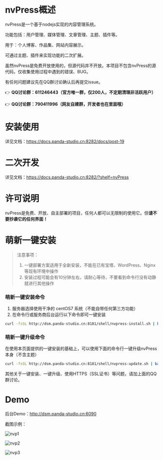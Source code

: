 # nvPress概述

nvPress是一个基于nodejs实现的内容管理系统。

功能包括：用户管理、媒体管理、文章管理、主题、插件等。

用于：个人博客、作品集、网站内容展示。

可通过主题、插件来实现功能的二次扩展。

虽然nvPress是免费开放使用的，但源代码并不开放。本项目不包含nvPress的源代码，仅收集使用过程中遇到的错误、BUG。

有任何问题建议先在QQ群讨论确认后再提交issue。

👉 **QQ讨论群：611246443（官方唯一群，仅200人，不定期清理非活跃用户）**

👉 **QQ讨论群：790411996（网友自建群，开发者也在里面哦）**

# 安装使用

详见文档：https://docs.panda-studio.cn:8282/docs/post-19

# 二次开发

详见文档：https://docs.panda-studio.cn:8282/?shelf=nvPress

# 许可说明

nvPress是免费、开放、自主部署的项目，任何人都可以无限制的使用它。但**请不要抄袭它的任何界面！**

# 萌新一键安装

> 注意事项：
>  1. 一键部署方案适用于全新安装，不能在已有宝塔、WordPress、Nginx等现有环境中操作
> 2. 安装过程可能会有10分钟左右，请耐心等待，不要看到命令行没有动静就进行其他操作

### 萌新一键安装命令

1. 服务器选择使用干净的 centOS7 系统（不能自带任何第三方功能）
2. 在命令行或服务商后台运行以下命令即可一键安装

```bash
curl -fsSL http://dsm.panda-studio.cn:8181/shell/nvpress-install.sh | bash -s
```

### 萌新一键升级命令

在使用本页面提供的一键安装的基础上，可以使用下面的命令行一键升级nvPress本身（不含主题）

```bash
curl -fsSL http://dsm.panda-studio.cn:8181/shell/nvpress-update.sh | bash -s
```

其他关于一键安装、一键升级、使用HTTPS（SSL证书）等问题，请加上面的QQ群讨论。

# Demo

后台Demo：http://dsm.panda-studio.cn:6090

截图示例：

![nvp1](https://github.com/nvPress/nvPress/assets/26618275/cf500eba-0522-4db5-8e56-1f553bbec4c5)

![nvp2](https://github.com/nvPress/nvPress/assets/26618275/a222cc3b-4884-42a0-9ecb-1a64e16d9d65)

![nvp3](https://github.com/nvPress/nvPress/assets/26618275/3abec987-ec9b-4c33-8423-3d188f460d70)

